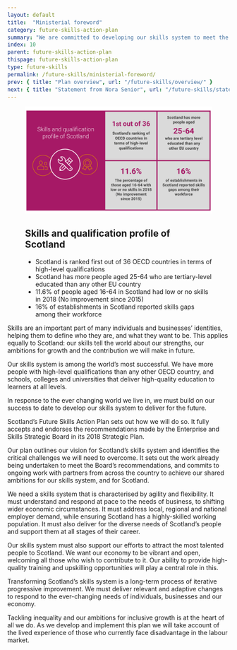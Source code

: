 ```yaml
---
layout: default
title:  "Ministerial foreword"
category: future-skills-action-plan
summary: "We are committed to developing our skills system to meet the challenges of the future, enhance productivity and ensure that inclusive growth benefits all across Scotland."
index: 10
parent: future-skills-action-plan
thispage: future-skills-action-plan
type: future-skills
permalink: /future-skills/ministerial-foreword/
prev: { title: "Plan overview", url: "/future-skills/overview/" }
next: { title: "Statement from Nora Senior", url: "/future-skills/statement/" }
---
```


<figure>
   <img src="/assets/images/infographics/fsap-ministerial-foreword.svg" alt=""/>
    <figcaption class="hidden">
        <h2>Skills and qualification profile of Scotland</h2>
        <ul>
            <li>Scotland is ranked first out of 36 OECD countries in terms of high-level qualifications</li>
            <li>Scotland has more people aged 25-64 who are tertiary-level educated than any other EU country</li>
            <li>11.6% of people aged 16-64 in Scotland had low or no skills in 2018 (No improvement since 2015)</li>
            <li>16% of establishments in Scotland reported skills gaps among their workforce</li>
        </ul>
    </figcaption>
</figure>

Skills are an important part of many individuals and businesses’ identities, helping them to define who they are, and what they want to be. This applies equally to Scotland: our skills tell the world about our strengths, our ambitions for growth and the contribution we will make in future.

Our skills system is among the world’s most successful. We have more people with high-level qualifications than any other OECD country, and schools, colleges and universities that deliver high-quality education to learners at all levels.

In response to the ever changing world we live in, we must build on our success to date to develop our skills system to deliver for the future.

Scotland’s Future Skills Action Plan sets out how we will do so. It fully accepts and endorses the recommendations made by the Enterprise and Skills Strategic Board in its 2018 Strategic Plan.

Our plan outlines our vision for Scotland’s skills system and identifies the critical challenges we will need to overcome. It sets out the work already being undertaken to meet the Board’s recommendations, and commits to ongoing work with partners from across the country to achieve our shared ambitions for our skills system, and for Scotland.

We need a skills system that is characterised by agility and flexibility. It must understand and respond at pace to the needs of business, to shifting wider economic circumstances. It must address local, regional and national employer demand, while ensuring Scotland has a highly-skilled working population. It must also deliver for the diverse needs of Scotland’s people and support them at all stages of their career.

Our skills system must also support our efforts to attract the most talented people to Scotland. We want our economy to be vibrant and open, welcoming all those who wish to contribute to it. Our ability to provide high-quality training and upskilling opportunities will play a central role in this.

Transforming Scotland’s skills system is a long-term process of iterative progressive improvement. We must deliver relevant and adaptive changes to respond to the ever-changing needs of individuals, businesses and our economy.

Tackling inequality and our ambitions for inclusive growth is at the heart of all we do. As we develop and implement this plan we will take account of the lived experience of those who currently face disadvantage in the labour market.
